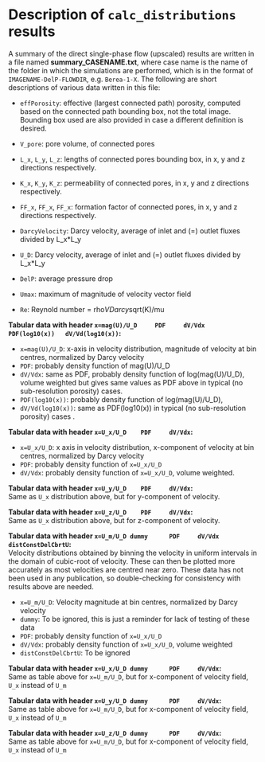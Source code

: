 # Description of `calc_distributions` results

A summary of the direct single-phase flow (upscaled) results are written in a file named **summary_CASENAME.txt**, where case name is the name of the folder in which the simulations are performed, which is in the format of `IMAGENAME-DelP-FLOWDIR`, e.g. `Berea-1-X`.   The  following are short descriptions of various data written in this file:

- `effPorosity`:    	effective (largest connected path) porosity, computed based on the connected path bounding box, not the total image. Bounding box used are also provided in case a different definition is desired.

- `V_pore`:         	pore volume, of connected pores

- `L_x`, `L_y`, `L_z`:   	lengths of connected pores bounding box, in x, y and z directions respectively.

- `K_x`, `K_y`, `K_z`:    	permeability of connected pores, in x, y and z directions respectively.

- `FF_x`, `FF_x`, `FF_x`: 	formation factor of connected pores, in x, y and z directions respectively.

- `DarcyVelocity`:    	Darcy velocity, average of inlet and (=) outlet fluxes divided by L_x*L_y

- `U_D`:     	Darcy velocity, average of inlet and (=) outlet fluxes divided by L_x*L_y

- `DelP`:   	average pressure drop

- `Umax`:    	maximum of magnitude of velocity vector field

- `Re`:     	Reynold number =  rho*VDarcy*sqrt(K)/mu


**Tabular data with header `x=mag(U)/U_D 	 PDF 	 dV/Vdx 	 PDF(log10(x)) 	 dV/Vd(log10(x))`:**   
  
- `x=mag(U)/U_D`:    	x-axis in velocity distribution, magnitude of velocity at bin centres, normalized by Darcy velocity    
- `PDF`:        	probably density function of mag(U)/U_D    
- `dV/Vdx`:    	same as PDF, probably density function of log(mag(U)/U_D), volume weighted but gives same values as PDF above in typical (no sub-resolution porosity) cases.    
- `PDF(log10(x))`:    	probably density function of log(mag(U)/U_D),     
- `dV/Vd(log10(x))`: same as PDF(log10(x)) in typical (no sub-resolution porosity) cases    .

**Tabular data with header `x=U_x/U_D 	 PDF 	 dV/Vdx`:**     

- `x=U_x/U_D`:    	x axis in velocity distribution, x-component of velocity at bin centres, normalized by Darcy velocity    
- `PDF`:        	probably density function of `x=U_x/U_D`    
- `dV/Vdx`:      probably density function of `x=U_x/U_D`, volume weighted.    

**Tabular data with header `x=U_y/U_D 	 PDF 	 dV/Vdx`:**    
Same as `U_x` distribution above, but for y-component of velocity.

**Tabular data with header `x=U_z/U_D 	 PDF 	 dV/Vdx`:**    
Same as `U_x` distribution above, but for z-component of velocity.

**Tabular data with header `x=U_m/U_D dummy 	 PDF 	 dV/Vdx 	 distConstDelCbrtU`:**    
Velocity distributions obtained by binning the velocity in uniform intervals in the domain of cubic-root of velocity.  These can then be plotted more accurately as most velocities are centred near zero.  These data has not been used in any publication, so double-checking for consistency with results above are needed.

- `x=U_m/U_D`:    	Velocity magnitude at bin centres, normalized by Darcy velocity
- `dummy`:        To be ignored, this is just a reminder for lack of testing of these data
- `PDF`:        	probably density function of `x=U_x/U_D`
- `dV/Vdx`:      probably density function of `x=U_x/U_D`, volume weighted
- `distConstDelCbrtU`:    To be ignored

**Tabular data with header `x=U_x/U_D dummy 	 PDF 	 dV/Vdx`:**    
Same as table above for `x=U_m/U_D`, but for x-component of velocity field, `U_x` instead of `U_m`

**Tabular data with header `x=U_y/U_D dummy 	 PDF 	 dV/Vdx`:**    
Same as table above for `x=U_m/U_D`, but for x-component of velocity field, `U_x` instead of `U_m`

**Tabular data with header `x=U_z/U_D dummy 	 PDF 	 dV/Vdx`:**    
Same as table above for `x=U_m/U_D`, but for x-component of velocity field, `U_x` instead of `U_m`

